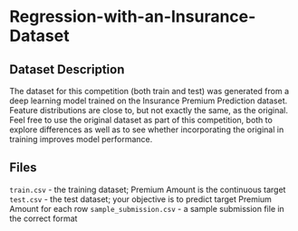 # Regression-with-an-Insurance-Dataset

## Dataset Description
The dataset for this competition (both train and test) was generated from a deep learning model trained on the Insurance Premium Prediction dataset. Feature distributions are close to, but not exactly the same, as the original. Feel free to use the original dataset as part of this competition, both to explore differences as well as to see whether incorporating the original in training improves model performance.

## Files
`train.csv` - the training dataset; Premium Amount is the continuous target
`test.csv` - the test dataset; your objective is to predict target Premium Amount for each row
`sample_submission.csv` - a sample submission file in the correct format
